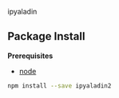 ipyaladin

Package Install
---------------

**Prerequisites**
- [node](http://nodejs.org/)

```bash
npm install --save ipyaladin2
```
